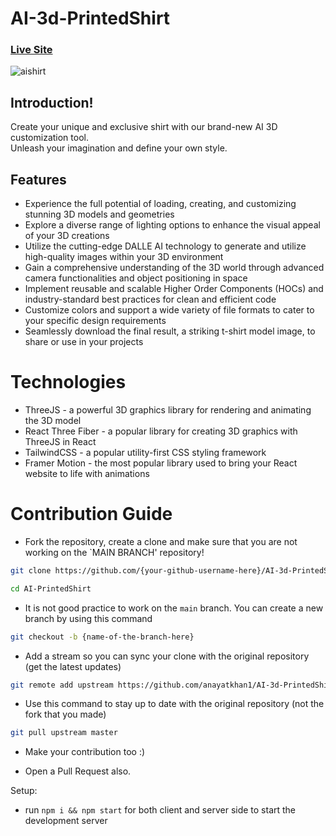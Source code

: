 # AI-3d-PrintedShirt

### [Live Site](https://aishirtprint.netlify.app/)

![aishirt](https://github.com/anayatkhan1/AI-3d-PrintedShirt/assets/73161735/914aef4a-c869-4564-a69f-1e6f4363f56e)

## Introduction!

Create your unique and exclusive shirt with our brand-new AI 3D customization tool. <br />
Unleash your imagination and define your own style.

  ## Features
  
- Experience the full potential of loading, creating, and customizing stunning 3D models and geometries <br />
- Explore a diverse range of lighting options to enhance the visual appeal of your 3D creations <br />
- Utilize the cutting-edge DALLE AI technology to generate and utilize high-quality images within your 3D environment <br />
- Gain a comprehensive understanding of the 3D world through advanced camera functionalities and object positioning in space <br />
- Implement reusable and scalable Higher Order Components (HOCs) and industry-standard best practices for clean and efficient code <br />
- Customize colors and support a wide variety of file formats to cater to your specific design requirements <br />
- Seamlessly download the final result, a striking t-shirt model image, to share or use in your projects <br />

# Technologies

- ThreeJS - a powerful 3D graphics library for rendering and animating the 3D model
- React Three Fiber - a popular library for creating 3D graphics with ThreeJS in React
- TailwindCSS - a popular utility-first CSS styling framework
- Framer Motion - the most popular library used to bring your React website to life with animations

# Contribution Guide

- Fork the repository, create a clone and make sure that you are not working on the `MAIN BRANCH' repository!

```bash
git clone https://github.com/{your-github-username-here}/AI-3d-PrintedShirt.git
```

```bash
cd AI-PrintedShirt
```

- It is not good practice to work on the `main` branch. You can create a new branch by using this command

```bash
git checkout -b {name-of-the-branch-here}
```

- Add a stream so you can sync your clone with the original repository (get the latest updates)

```bash
git remote add upstream https://github.com/anayatkhan1/AI-3d-PrintedShirt.git
```

- Use this command to stay up to date with the original repository (not the fork that you made)

```bash
git pull upstream master
```

- Make your contribution too :)

- Open a Pull Request also.

Setup:
- run ```npm i && npm start``` for both client and server side to start the development server
